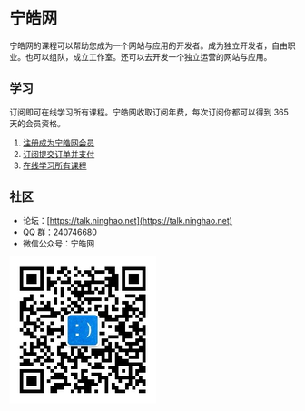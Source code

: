 # 宁皓网

宁皓网的课程可以帮助您成为一个网站与应用的开发者。成为独立开发者，自由职业。也可以组队，成立工作室。还可以去开发一个独立运营的网站与应用。

## 学习

订阅即可在线学习所有课程。宁皓网收取订阅年费，每次订阅你都可以得到 365 天的会员资格。

1. [注册成为宁皓网会员](https://ninghao.net/user/register)
2. [订阅提交订单并支付](https://ninghao.net/signup)
3. [在线学习所有课程](https://ninghao.net/learn)

## 社区

* 论坛：[https://talk.ninghao.net](https://talk.ninghao.net)
* QQ 群：240746680
* 微信公众号：宁皓网

![](/assets/qrcode_for_gh_f797162bda51_258.jpg)


